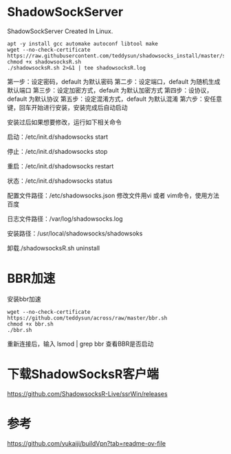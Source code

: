 # ShadowSockServer
ShadowSockServer Created In Linux.

```
apt -y install gcc automake autoconf libtool make
wget --no-check-certificate https://raw.githubusercontent.com/teddysun/shadowsocks_install/master/shadowsocksR.sh
chmod +x shadowsocksR.sh
./shadowsocksR.sh 2>&1 | tee shadowsocksR.log
```

第一步：设定密码，default 为默认密码
第二步：设定端口，default 为随机生成默认端口
第三步：设定加密方式，default 为默认加密方式
第四步：设协议，default 为默认协议
第五步：设定混淆方式，default 为默认混淆
第六步：安任意键，回车开始进行安装，安装完成后自动启动

安装过后如果想要修改，运行如下相关命令

启动：/etc/init.d/shadowsocks start

停止：/etc/init.d/shadowsocks stop

重启：/etc/init.d/shadowsocks restart

状态：/etc/init.d/shadowsocks status

配置文件路径：/etc/shadowsocks.json 修改文件用vi 或者 vim命令，使用方法百度

日志文件路径：/var/log/shadowsocks.log

安装路径：/usr/local/shadowsocks/shadowsoks

卸载./shadowsocksR.sh uninstall

# BBR加速
安装bbr加速
```
wget --no-check-certificate https://github.com/teddysun/across/raw/master/bbr.sh
chmod +x bbr.sh
./bbr.sh
```
重新连接后，输入 lsmod | grep bbr 查看BBR是否启动

# 下载ShadowSocksR客户端
https://github.com/ShadowsocksR-Live/ssrWin/releases

# 参考
https://github.com/yukaiji/buildVpn?tab=readme-ov-file

